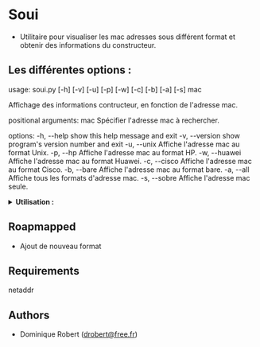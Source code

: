 
# Soui
- Utilitaire pour visualiser les mac adresses sous différent format et obtenir des informations du constructeur.

## Les différentes options :
usage: soui.py [-h] [-v] [-u] [-p] [-w] [-c] [-b] [-a] [-s] mac

Affichage des informations contructeur, en fonction de l'adresse mac.

positional arguments:
  mac            Spécifier l'adresse mac à rechercher.

options:
  -h, --help     show this help message and exit
  -v, --version  show program's version number and exit
  -u, --unix     Affiche l'adresse mac au format Unix.
  -p, --hp       Affiche l'adresse mac au format HP.
  -w, --huawei   Affiche l'adresse mac au format Huawei.
  -c, --cisco    Affiche l'adresse mac au format Cisco.
  -b, --bare     Affiche l'adresse mac au format bare.
  -a, --all      Affiche tous les formats d'adresse mac.
  -s, --sobre    Affiche l'adresse mac seule.

<details>
    <summary>
        <strong> Utilisation : </strong>
    </summary>

## Utilisation :
- Liste les différents formats
<code>
soui.py -a 0012ff
---------------------------------------------
Format Unix     : 00:12:ff:00:00:00
---------------------------------------------
Format Cisco    : 0012.ff00.0000
---------------------------------------------
Format HP       : 0012FF-000000
---------------------------------------------
Format Huawei   : 0012-FF00-0000
---------------------------------------------
Format Bare     : 0012FF000000
---------------------------------------------
Format Normal   : 00-12-FF-00-00-00
---------------------------------------------
</code>

- Affiche un format et les informations du constructeur.

soui.py -c 0012ff
---------------------------------------------
Format Cisco    : 0012.ff00.0000
Cette @mac appartient à : Lely Industries N.V.

Son adresse postale est :
	Weverskade 110
	Maassluis  Zuid-Holland  3147PA
	NL

---------------------------------------------
</details>

## Roapmapped
- Ajout de nouveau format

## Requirements
netaddr

## Authors
 * Dominique Robert ([drobert@free.fr](mailto:drobert@free.fr))
